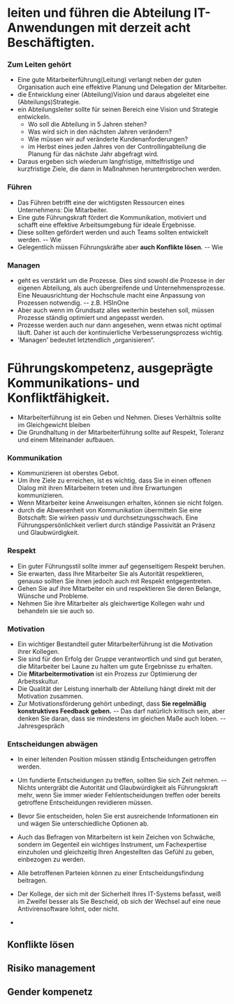 # leiten und führen die Abteilung IT-Anwendungen mit derzeit acht Beschäftigten.

### Zum **Leiten** gehört 
  - Eine gute Mitarbeiterführung(Leitung) verlangt neben der guten Organisation auch eine effektive Planung und Delegation der Mitarbeiter. 
  - die Entwicklung einer (Abteilung)Vision und daraus abgeleitet eine (Abteilungs)Strategie.
  - ein Abteilungsleiter sollte für seinen Bereich eine Vision und Strategie entwickeln.
    - Wo soll die Abteilung in 5 Jahren stehen?
    - Was wird sich in den nächsten Jahren verändern?
    - Wie müssen wir auf veränderte Kundenanforderungen?
    - im Herbst eines jeden Jahres von der Controllingabteilung die Planung für das nächste Jahr abgefragt wird.
  - Daraus ergeben sich wiederum langfristige, mittelfristige und kurzfristige Ziele, die dann in Maßnahmen heruntergebrochen werden.

### **Führen** 

 - Das Führen betrifft eine der wichtigsten Ressourcen eines Unternehmens: Die Mitarbeiter.
 - Eine gute Führungskraft fördert die Kommunikation, motiviert und schafft eine effektive Arbeitsumgebung für ideale Ergebnisse.
 - Diese sollten gefördert werden und auch Teams sollten entwickelt werden.
   -- Wie
 - Gelegentlich müssen Führungskräfte aber **auch Konflikte lösen**.
   -- Wie
   
### **Managen**
- geht es verstärkt um die Prozesse. Dies sind sowohl die Prozesse in der eigenen Abteilung, als auch übergreifende und Unternehmensprozesse. Eine Neuausrichtung der Hochschule macht eine Anpassung von Prozessen notwendig.
  -- z.B. HSInOne
- Aber auch wenn im Grundsatz alles weiterhin bestehen soll, müssen Prozesse ständig optimiert und angepasst werden.
- Prozesse werden auch nur dann angesehen, wenn etwas nicht optimal läuft. Daher ist auch der kontinuierliche Verbesserungsprozess wichtig.
- 'Managen' bedeutet letztendlich „organisieren“.


# Führungskompetenz, ausgeprägte Kommunikations- und Konfliktfähigkeit.
- Mitarbeiterführung ist ein Geben und Nehmen. Dieses Verhältnis sollte im Gleichgewicht bleiben
- Die Grundhaltung in der Mitarbeiterführung sollte auf Respekt, Toleranz und einem Miteinander aufbauen.

### Kommunikation
- Kommunizieren ist oberstes Gebot.
- Um ihre Ziele zu erreichen, ist es wichtig, dass Sie in einen offenen Dialog mit ihren Mitarbeitern treten und ihre Erwartungen kommunizieren.
- Wenn Mitarbeiter keine Anweisungen erhalten, können sie nicht folgen.
- durch die Abwesenheit von Kommunikation übermitteln Sie eine Botschaft: Sie wirken passiv und durchsetzungsschwach. Eine Führungspersönlichkeit verliert durch ständige Passivität an Präsenz und Glaubwürdigkeit.

### Respekt
- Ein guter Führungsstil sollte immer auf gegenseitigem Respekt beruhen.
- Sie erwarten, dass Ihre Mitarbeiter Sie als Autorität respektieren, genauso sollten Sie ihnen jedoch auch mit Respekt entgegentreten.
- Gehen Sie auf ihre Mitarbeiter ein und respektieren Sie deren Belange, Wünsche und Probleme.
- Nehmen Sie ihre Mitarbeiter als gleichwertige Kollegen wahr und behandeln sie sie auch so.

### Motivation
- Ein wichtiger Bestandteil guter Mitarbeiterführung ist die Motivation ihrer Kollegen.
- Sie sind für den Erfolg der Gruppe verantwortlich und sind gut beraten, die Mitarbeiter bei Laune zu halten um gute Ergebnisse zu erhalten.
- Die **Mitarbeitermotivation** ist ein Prozess zur Optimierung der Arbeitsskultur.
- Die Qualität der Leistung innerhalb der Abteilung hängt direkt mit der Motivation zusammen.
- Zur Motivationsförderung gehört unbedingt, dass **Sie regelmäßig konstruktives Feedback geben.**
  -- Das darf natürlich kritisch sein, aber denken Sie daran, dass sie mindestens im gleichen Maße auch loben.
  -- Jahresgespräch

### Entscheidungen abwägen
- In einer leitenden Position müssen ständig Entscheidungen getroffen werden.
- Um fundierte Entscheidungen zu treffen, sollten Sie sich Zeit nehmen.
  -- Nichts untergräbt die Autorität und Glaubwürdigkeit als Führungskraft mehr, wenn Sie immer wieder Fehlentscheidungen treffen oder bereits getroffene Entscheidungen revidieren müssen.
- Bevor Sie entscheiden, holen Sie erst ausreichende Informationen ein und wägen Sie unterschiedliche Optionen ab.
- Auch das Befragen von Mitarbeitern ist kein Zeichen von Schwäche, sondern im Gegenteil ein wichtiges Instrument, um Fachexpertise einzuholen und gleichzeitig Ihren Angestellten das Gefühl zu geben, einbezogen zu werden.
- Alle betroffenen Parteien können zu einer Entscheidungsfindung beitragen.
- Der Kollege, der sich mit der Sicherheit Ihres IT-Systems befasst, weiß im Zweifel besser als Sie Bescheid, ob sich der Wechsel auf eine neue Antivirensoftware lohnt, oder nicht.

- 

## Konflikte lösen

## Risiko management

## Gender kompenetz
